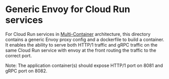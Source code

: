 # Generic Envoy for Cloud Run services

For Cloud Run services in
[Multi-Container](https://cloud.google.com/run/docs/deploying#sidecars)
architecture, this directory contains a generic Envoy proxy config and a
dockerfile to build a container. It enables the ability to serve both HTTP/1
traffic and gRPC traffic on the same Cloud Run service with envoy at the front
routing the traffic to the correct port.

Note: The application container(s) should expose HTTP/1 port on 8081 and gRPC
port on 8082.
